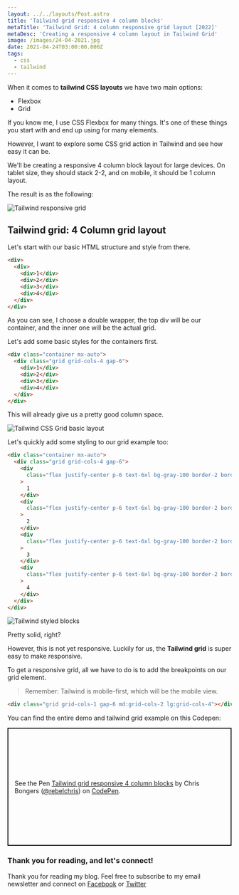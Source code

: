 ```yaml
---
layout: ../../layouts/Post.astro
title: 'Tailwind grid responsive 4 column blocks'
metaTitle: 'Tailwind Grid: 4 column responsive grid layout [2022]'
metaDesc: 'Creating a responsive 4 column layout in Tailwind Grid'
image: /images/24-04-2021.jpg
date: 2021-04-24T03:00:00.000Z
tags:
  - css
  - tailwind
---
```


When it comes to **tailwind CSS layouts** we have two main options:

- Flexbox
- Grid

If you know me, I use CSS Flexbox for many things. It's one of these things you start with and end up using for many elements.

However, I want to explore some CSS grid action in Tailwind and see how easy it can be.

We'll be creating a responsive 4 column block layout for large devices. On tablet size, they should stack 2-2, and on mobile, it should be 1 column layout.

The result is as the following:

![Tailwind responsive grid](https://cdn.hashnode.com/res/hashnode/image/upload/v1618986443272/IjQSRq7cs.gif)

## Tailwind grid: 4 Column grid layout

Let's start with our basic HTML structure and style from there.

```html
<div>
  <div>
    <div>1</div>
    <div>2</div>
    <div>3</div>
    <div>4</div>
  </div>
</div>
```

As you can see, I choose a double wrapper, the top div will be our container, and the inner one will be the actual grid.

Let's add some basic styles for the containers first.

```html
<div class="container mx-auto">
  <div class="grid grid-cols-4 gap-6">
    <div>1</div>
    <div>2</div>
    <div>3</div>
    <div>4</div>
  </div>
</div>
```

This will already give us a pretty good column space.

![Tailwind CSS Grid basic layout](https://cdn.hashnode.com/res/hashnode/image/upload/v1618986077359/OwuEEURMW.png)

Let's quickly add some styling to our grid example too:

```html
<div class="container mx-auto">
  <div class="grid grid-cols-4 gap-6">
    <div
      class="flex justify-center p-6 text-6xl bg-gray-100 border-2 border-gray-300 rounded-xl"
    >
      1
    </div>
    <div
      class="flex justify-center p-6 text-6xl bg-gray-100 border-2 border-gray-300 rounded-xl"
    >
      2
    </div>
    <div
      class="flex justify-center p-6 text-6xl bg-gray-100 border-2 border-gray-300 rounded-xl"
    >
      3
    </div>
    <div
      class="flex justify-center p-6 text-6xl bg-gray-100 border-2 border-gray-300 rounded-xl"
    >
      4
    </div>
  </div>
</div>
```

![Tailwind styled blocks](https://cdn.hashnode.com/res/hashnode/image/upload/v1618986144693/fdfLmWpXd.png)

Pretty solid, right?

However, this is not yet responsive. Luckily for us, the **Tailwind grid** is super easy to make responsive.

To get a responsive grid, all we have to do is to add the breakpoints on our grid element.

> Remember: Tailwind is mobile-first, which will be the mobile view.

```html
<div class="grid grid-cols-1 gap-6 md:grid-cols-2 lg:grid-cols-4"></div>
```

You can find the entire demo and tailwind grid example on this Codepen:

<p class="codepen" data-height="265" data-theme-id="dark" data-default-tab="html,result" data-user="rebelchris" data-slug-hash="MWJPdOp" style="height: 265px; box-sizing: border-box; display: flex; align-items: center; justify-content: center; border: 2px solid; margin: 1em 0; padding: 1em;" data-pen-title="Tailwind grid responsive 4 column blocks">
  <span>See the Pen <a href="https://codepen.io/rebelchris/pen/MWJPdOp">
  Tailwind grid responsive 4 column blocks</a> by Chris Bongers (<a href="https://codepen.io/rebelchris">@rebelchris</a>)
  on <a href="https://codepen.io">CodePen</a>.</span>
</p>
<script async src="https://cpwebassets.codepen.io/assets/embed/ei.js"></script>

### Thank you for reading, and let's connect!

Thank you for reading my blog. Feel free to subscribe to my email newsletter and connect on [Facebook](https://www.facebook.com/DailyDevTipsBlog) or [Twitter](https://twitter.com/DailyDevTips1)
